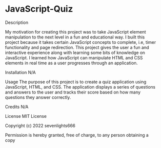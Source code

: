 # JavaScript-Quiz

Description

My motivation for creating this project was to take JavaScript element manipulation to the next level in a fun and educational way.
I built this project because it takes certain JavaScript concepts to complete, i.e, timer functionality and page redirection.
This project gives the user a fun and interactive experience along with learning some bits of knowledge on JavaScript.
I learned how JavaScript can manipulate HTML and CSS elements in real time as a user progresses through an application.

Installation
N/A

Usage
The purpose of this project is to create a quiz application using JavaScript, HTML, and CSS. The application displays a series of questions and answers to the user and tracks their score based on how many questions they answer correctly.

Credits
N/A

License
MIT License

Copyright (c) 2022 sevenlights666

Permission is hereby granted, free of charge, to any person obtaining a copy
